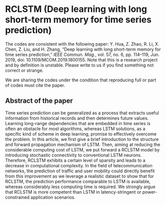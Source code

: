 # RCLSTM (Deep learning with long short-term memory for time series prediction)

The codes are consistent with the following paper:
Y. Hua, Z. Zhao, R. Li, X. Chen, Z. Liu, and H. Zhang, “Deep learning with long short-term memory for time series prediction,” *IEEE Commun. Mag.*, vol. 57, no. 6, pp. 114–119, Jun. 2019, doi: 10.1109/MCOM.2019.1800155. Note that this is a research project and by definition is unstable. Please write to us if you find something not correct or strange.

We are sharing the codes under the condition that reproducing full or part of codes must cite the paper. 

## Abstract of the paper
Time series prediction can be generalized as a process that extracts useful information from historical records and then determines future values. Learning long-range dependencies that are embedded in time series is often an obstacle for most algorithms, whereas LSTM solutions, as a specific kind of scheme in deep learning, promise to effectively overcome the problem. In this article, we first give a brief introduction to the structure and forward propagation mechanism of LSTM. Then, aiming at reducing the considerable computing cost of LSTM, we put forward a RCLSTM model by introducing stochastic connectivity to conventional LSTM neurons. Therefore, RCLSTM exhibits a certain level of sparsity and leads to a decrease in computational complexity. In the field of telecommunication networks, the prediction of traffic and user mobility could directly benefit from this improvement as we leverage a realistic dataset to show that for RCLSTM, the prediction performance comparable to LSTM is available, whereas considerably less computing time is required. We strongly argue that RCLSTM is more competent than LSTM in latency-stringent or power-constrained application scenarios.
